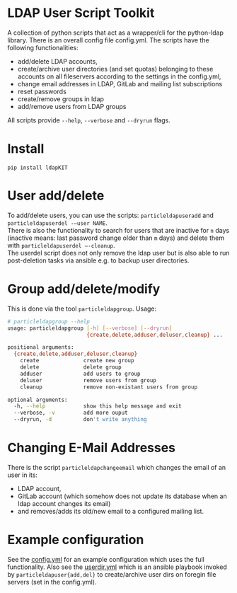 # LDAP User Script Toolkit

A collection of python scripts that act as a wrapper/cli for the python-ldap library. There is an overall config file config.yml. The scripts have the following functionalities:

  * add/delete LDAP accounts,
  * create/archive user directories (and set quotas) belonging to these accounts on all fileservers according to the settings in the config.yml,
  * change email addresses in LDAP, GitLab and mailing list subscriptions
  * reset passwords
  * create/remove groups in ldap
  * add/remove users from LDAP groups

All scripts provide ``--help``, ``--verbose`` and ``--dryrun`` flags.

# Install
```
pip install ldapKIT
```

# User add/delete

To add/delete users, you can use the scripts: ``particleldapuseradd`` and ``particleldapuserdel -–user NAME``.  
There is also the functionality to search for users that are inactive for ``n`` days (inactive means: last password change older than  ``m`` days) and delete them with ``particleldapuserdel –-cleanup``.  
The userdel script does not only remove the ldap user but is also able to run post-deletion tasks via ansible e.g. to backup user directories.
  
# Group add/delete/modify

This is done via the tool ``particleldapgroup``. Usage:
```bash
# particleldapgroup --help
usage: particleldapgroup [-h] [--verbose] [--dryrun]
                         {create,delete,adduser,deluser,cleanup} ...

positional arguments:
  {create,delete,adduser,deluser,cleanup}
    create              create new group
    delete              delete group
    adduser             add users to group
    deluser             remove users from group
    cleanup             remove non-existant users from group

optional arguments:
  -h, --help            show this help message and exit
  --verbose, -v         add more ouput
  --dryrun, -d          don't write anything
```


# Changing E-Mail Addresses

There is the script ``particleldapchangeemail`` which changes the email of an user in its:

  * LDAP account,
  * GitLab account (which somehow does not update its database when an ldap account changes its email)
  * and removes/adds its old/new email to a configured mailing list.

# Example configuration
See the [config.yml](./example/config.yml) for an example configuration which uses the full functionality. Also see the [userdir.yml](./example/userdir.yml) which is an ansible playbook invoked by ``particleldapuser{add,del}`` to create/archive user dirs on foregin file servers (set in the config.yml).
